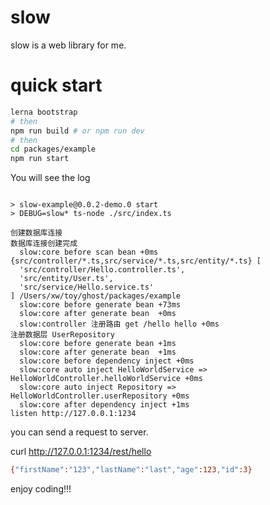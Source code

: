 # slow

slow is a web library for me.


# quick start

```bash
lerna bootstrap
# then
npm run build # or npm run dev
# then
cd packages/example
npm run start
```

You will see the log
```

> slow-example@0.0.2-demo.0 start
> DEBUG=slow* ts-node ./src/index.ts

创建数据库连接
数据库连接创建完成
  slow:core before scan bean +0ms
{src/controller/*.ts,src/service/*.ts,src/entity/*.ts} [
  'src/controller/Hello.controller.ts',
  'src/entity/User.ts',
  'src/service/Hello.service.ts'
] /Users/xw/toy/ghost/packages/example
  slow:core before generate bean +73ms
  slow:core after generate bean  +0ms
  slow:controller 注册路由 get /hello hello +0ms
注册数据层 UserRepository
  slow:core before generate bean +1ms
  slow:core after generate bean  +1ms
  slow:core before dependency inject +0ms
  slow:core auto inject HelloWorldService => HelloWorldController.helloWorldService +0ms
  slow:core auto inject Repository => HelloWorldController.userRepository +0ms
  slow:core after dependency inject +1ms
listen http://127.0.0.1:1234
```

you can send a request to server.

curl http://127.0.0.1:1234/rest/hello
```bash
{"firstName":"123","lastName":"last","age":123,"id":3}
```

enjoy coding!!!
